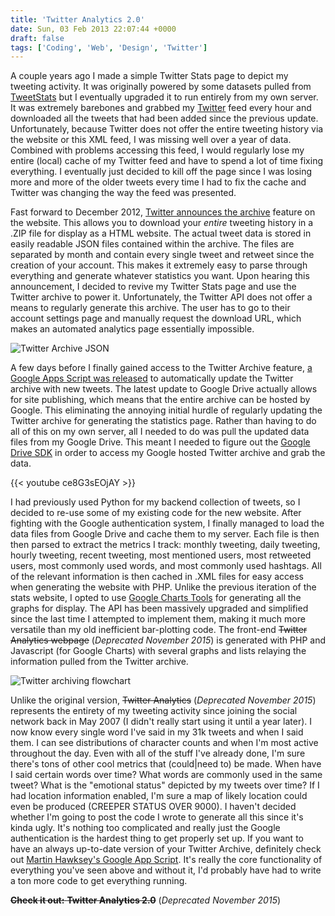 ```yaml
---
title: 'Twitter Analytics 2.0'
date: Sun, 03 Feb 2013 22:07:44 +0000
draft: false
tags: ['Coding', 'Web', 'Design', 'Twitter']
---
```


A couple years ago I made a simple Twitter Stats page to depict my tweeting activity. It was originally powered by some datasets pulled from [TweetStats](http://www.tweetstats.com/ "Visit Tweetstats") but I eventually upgraded it to run entirely from my own server. It was extremely barebones and grabbed my [Twitter](https://twitter.com/shiruken "View My Twitter") feed every hour and downloaded all the tweets that had been added since the previous update. Unfortunately, because Twitter does not offer the entire tweeting history via the website or this XML feed, I was missing well over a year of data. Combined with problems accessing this feed, I would regularly lose my entire (local) cache of my Twitter feed and have to spend a lot of time fixing everything. I eventually just decided to kill off the page since I was losing more and more of the older tweets every time I had to fix the cache and Twitter was changing the way the feed was presented.

Fast forward to December 2012, [Twitter announces the archive](http://blog.twitter.com/2012/12/your-twitter-archive.html) feature on the website. This allows you to download your _entire_ tweeting history in a .ZIP file for display as a HTML website. The actual tweet data is stored in easily readable JSON files contained within the archive. The files are separated by month and contain every single tweet and retweet since the creation of your account. This makes it extremely easy to parse through everything and generate whatever statistics you want. Upon hearing this announcement, I decided to revive my Twitter Stats page and use the Twitter archive to power it. Unfortunately, the Twitter API does not offer a means to regularly generate this archive. The user has to go to their account settings page and manually request the download URL, which makes an automated analytics page essentially impossible.

![Twitter Archive JSON](TweetJSON.jpg)

A few days before I finally gained access to the Twitter Archive feature, [a Google Apps Script was released](http://mashe.hawksey.info/2013/01/sync-twitter-archive-with-google-drive/) to automatically update the Twitter archive with new tweets. The latest update to Google Drive actually allows for site publishing, which means that the entire archive can be hosted by Google. This eliminating the annoying initial hurdle of regularly updating the Twitter archive for generating the statistics page. Rather than having to do all of this on my own server, all I needed to do was pull the updated data files from my Google Drive. This meant I needed to figure out the [Google Drive SDK](https://developers.google.com/drive/) in order to access my Google hosted Twitter archive and grab the data.

{{< youtube ce8G3sEOjAY >}}

I had previously used Python for my backend collection of tweets, so I decided to re-use some of my existing code for the new website. After fighting with the Google authentication system, I finally managed to load the data files from Google Drive and cache them to my server. Each file is then then parsed to extract the metrics I track: monthly tweeting, daily tweeting, hourly tweeting, recent tweeting, most mentioned users, most retweeted users, most commonly used words, and most commonly used hashtags. All of the relevant information is then cached in .XML files for easy access when generating the website with PHP. Unlike the previous iteration of the stats website, I opted to use [Google Charts Tools](https://developers.google.com/chart/) for generating all the graphs for display. The API has been massively upgraded and simplified since the last time I attempted to implement them, making it much more versatile than my old inefficient bar-plotting code. The front-end ~~Twitter Analytics webpage~~ (_Deprecated November 2015_) is generated with PHP and Javascript (for Google Charts) with several graphs and lists relaying the information pulled from the Twitter archive.

![Twitter archiving flowchart](flowchart.jpg)

Unlike the original version, ~~Twitter Analytics~~ (_Deprecated November 2015_) represents the entirety of my tweeting activity since joining the social network back in May 2007 (I didn't really start using it until a year later). I now know every single word I've said in my 31k tweets and when I said them. I can see distributions of character counts and when I'm most active throughout the day. Even with all of the stuff I've already done, I'm sure there's tons of other cool metrics that (could|need to) be made. When have I said certain words over time? What words are commonly used in the same tweet? What is the "emotional status" depicted by my tweets over time? If I had location information enabled, I'm sure a map of likely location could even be produced (CREEPER STATUS OVER 9000). I haven't decided whether I'm going to post the code I wrote to generate all this since it's kinda ugly. It's nothing too complicated and really just the Google authentication is the hardest thing to get properly set up. If you want to have an always up-to-date version of your Twitter Archive, definitely check out [Martin Hawksey's Google App Script](http://mashe.hawksey.info/2013/01/sync-twitter-archive-with-google-drive/). It's really the core functionality of everything you've seen above and without it, I'd probably have had to write a ton more code to get everything running.

~~**Check it out:** **Twitter Analytics 2.0**~~ (_Deprecated November 2015_)